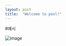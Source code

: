 ```yaml
---
layout: post
title:  "Welcome to pool!"
---
```


#예시


![image](https://user-images.githubusercontent.com/50737150/188299682-889408b6-7ea5-433a-ba85-3224ae2e026a.png)

